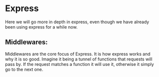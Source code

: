 # Express

Here we will go more in depth in express, even though we have already been using express for a while now.

## Middlewares:
Middlewares are the core focus of Express. It is how express works and why it is so good. Imagine it being a tunnel of functions that requests will pass by. If the request matches a function it will use it, otherwise it simply go to the next one. 
